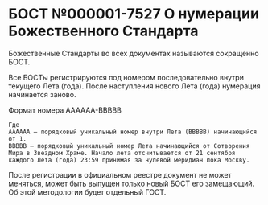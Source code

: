 # БОСТ №000001-7527 О нумерации Божественного Стандарта

Божественные Стандарты во всех документах называются сокращенно БОСТ.

Все БОСТы регистрируются под номером последовательно внутри текущего Лета (года). После наступления нового Лета (года) нумерация начинается заново.

Формат номера AAAAAA-BBBBB

```
Где 
AAAAAA – порядковый уникальный номер внутри Лета (BBBBB) начинающийся от 1.
BBBBB – порядковый уникальный номер Лета начинающийся от Сотворения Мира в Звездном Храме. Начало лета отсчитывается от 21 сентября каждого Лета (года) 23:59 принимая за нулевой меридиан пока Москву.
```

После регистрации в официальном реестре документ не может меняться, может быть выпущен только новый БОСТ его замещающий. Об этой методологии будет отдельный ГОСТ.
